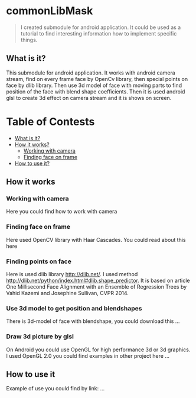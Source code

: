 # commonLibMask

> I created submodule for android application. It could be used as a tutorial to find interesting information how to implement specific things.

## What is it?

This submodule for android application. It works with android camera stream, find on every frame face by OpenCv library,
then special points on face by dlib library. Then use 3d model of face with moving parts to find position of the face with blend
shape coefficients. Then it is used android glsl to create 3d effect on camera stream and it is shows on screen.

# Table of Contests

- [What is it?](#what-is-it)
- [How it works?](#how-it-works)
    - [Working with camera](#working-with-camera)
    - [Finding face on frame](#finding-face-on-frame)
- [How to use it?](#how-to-use-it)

## How it works

### Working with camera

Here you could find how to work with camera 

### Finding face on frame

Here used OpenCV library with Haar Cascades. You could read about this here 

### Finding points on face

Here is used dlib library http://dlib.net/. I used method http://dlib.net/python/index.html#dlib.shape_predictor. It is based on article One Millisecond Face Alignment with an Ensemble of Regression Trees by
Vahid Kazemi and Josephine Sullivan, CVPR 2014. 

### Use 3d model to get position and blendshapes

There is 3d-model of face with blendshape, you could download this ...

### Draw 3d picture by glsl

On Android you could use OpenGL for high performance 3d or 3d graphics. I used OpenGL 2.0 you could find examples in other project here ...

## How to use it

Example of use you could find by link: ...
